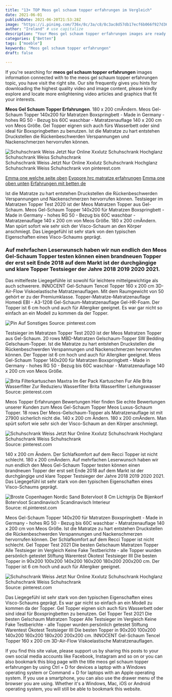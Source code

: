 ```yaml
---
title: "13+ TOP Meos gel schaum topper erfahrungen im Vergleich"
date: 2021-06-01
publishDate: 2021-06-20T21:53:28Z
image: "https://i.pinimg.com/736x/8c/3a/c8/8c3ac8d57db17ecf6b066f927d369884.jpg"
author: "Ireland" # use capitalize
description: "Your Meos gel schaum topper erfahrungen images are ready. Meos gel schaum topper erfahrungen are a topic that is being searched for and liked by netizens today. You can Get the Meos gel schaum topper erfahrungen files here. Download all royalty-free images."
categories: ["Betten"]
tags: ["moeble"]
keywords: "Meos gel schaum topper erfahrungen"
draft: false

---
```


If you're searching for **meos gel schaum topper erfahrungen** images information connected with to the meos gel schaum topper erfahrungen topic, you have visit the right  site. Our site frequently  gives you  hints  for downloading  the highest  quality video and image  content, please kindly explore and locate more enlightening video articles and graphics that fit your interests.

**Meos Gel Schaum Topper Erfahrungen**. 180 x 200 cmÄndern. Meos Gel-Schaum Topper 140x200 für Matratzen Boxspringbett - Made in Germany - hohes RG 50 - Bezug bis 60C waschbar - Matratzenauflage 140 x 200 cm von Meos Größe. Gel Topper eignen sich auch fürs Wasserbett oder sind ideal für Boxspringbetten zu benutzen. Ist die Matratze zu hart entstehen Druckstellen die Rückenbeschwerden Verspannungen und Nackenschmerzen hervorrufen können.

![Schuhschrank Weiss Jetzt Nur Online Xxxlutz Schuhschrank Hochglanz Schuhschrank Weiss Schuhschrank](https://i.pinimg.com/originals/21/e0/f3/21e0f32bc3ade723811e5e016782942f.png "Schuhschrank Weiss Jetzt Nur Online Xxxlutz Schuhschrank Hochglanz Schuhschrank Weiss Schuhschrank")
Schuhschrank Weiss Jetzt Nur Online Xxxlutz Schuhschrank Hochglanz Schuhschrank Weiss Schuhschrank von pinterest.com

[Emma one welche seite oben](/emma-one-welche-seite-oben/)
[Evopore hrc matratze erfahrungen](/evopore-hrc-matratze-erfahrungen/)
[Emma one oben unten](/emma-one-oben-unten/)
[Erfahrungen mit betten de](/erfahrungen-mit-betten-de/)

Ist die Matratze zu hart entstehen Druckstellen die Rückenbeschwerden Verspannungen und Nackenschmerzen hervorrufen können. Testsieger im Matratzen Topper Test 2020 ist der Meos Matratzen Topper aus Gel-Schaum. Meos Gel-Schaum Topper 140x200 für Matratzen Boxspringbett - Made in Germany - hohes RG 50 - Bezug bis 60C waschbar - Matratzenauflage 140 x 200 cm von Meos Größe. 180 x 200 cmÄndern. Man spürt sofort wie sehr sich der Visco-Schaum an den Körper anschmiegt. Das Liegegefühl ist sehr stark von den typischen Eigenschaften eines Visco-Schaums geprägt.

### Auf mehrfachen Leserwunsch haben wir nun endlich den Meos Gel-Schaum Topper testen können einen brandneuen Topper der erst seit Ende 2018 auf dem Markt ist der durchgängige und klare Topper Testsieger der Jahre 2018 2019 2020 2021.

Das mittelfeste Liegegefühle ist sowohl für leichtere mittelgewichtige als auch schwerere. INNOCENT Gel-Schaum Tencel Topper 160 x 200 cm 3D-Air-Flow Viskoelastische Matratzenauflagen. Mit dem Raumgewicht von 50 gehört er zu der Premiumklasse. Topper-Matratze-Matratzenauflage Homedi EBI - A3-1208 Gel-Schaum-Matratzenauflage Gel-HR-Foam. Der Topper ist 6 cm hoch und auch für Allergiker geeignet. Es war gar nicht so einfach an ein Modell zu kommen da der Topper.


![Pin Auf Sonstiges](https://i.pinimg.com/originals/52/bb/b2/52bbb241a6373a710dc344a51030472a.jpg "Pin Auf Sonstiges")
Source: pinterest.com

Testsieger im Matratzen Topper Test 2020 ist der Meos Matratzen Topper aus Gel-Schaum. 20 rows MBD-Matratzen Gelschaum-Topper SW Bedding Gelschaum-Topper. Ist die Matratze zu hart entstehen Druckstellen die Rückenbeschwerden Verspannungen und Nackenschmerzen hervorrufen können. Der Topper ist 6 cm hoch und auch für Allergiker geeignet. Meos Gel-Schaum Topper 140x200 für Matratzen Boxspringbett - Made in Germany - hohes RG 50 - Bezug bis 60C waschbar - Matratzenauflage 140 x 200 cm von Meos Größe.

![Brita Filterkartuschen Maxtra Im 6er Pack Kartuschen Fur Alle Brita Wasserfilter Zur Reduzieru Wasserfilter Brita Wasserfilter Leitungswasser](https://i.pinimg.com/564x/f0/2e/c1/f02ec10de56f65647d859694f21b78a1.jpg "Brita Filterkartuschen Maxtra Im 6er Pack Kartuschen Fur Alle Brita Wasserfilter Zur Reduzieru Wasserfilter Brita Wasserfilter Leitungswasser")
Source: pinterest.com

Meos Topper Erfahrungen Bewertungen Hier finden Sie echte Bewertungen unserer Kunden zum Meos Gel-Schaum Topper Meos Luxus-Schaum Topper. 18 rows Der Meos-Gelschaum-Topper als Matratzenauflage ist mit 27900 sicherlich nicht die. 140 x 200 cm Ändern. 180 x 200 cmÄndern. Man spürt sofort wie sehr sich der Visco-Schaum an den Körper anschmiegt.

![Schuhschrank Weiss Jetzt Nur Online Xxxlutz Schuhschrank Hochglanz Schuhschrank Weiss Schuhschrank](https://i.pinimg.com/originals/21/e0/f3/21e0f32bc3ade723811e5e016782942f.png "Schuhschrank Weiss Jetzt Nur Online Xxxlutz Schuhschrank Hochglanz Schuhschrank Weiss Schuhschrank")
Source: pinterest.com

140 x 200 cm Ändern. Der Schlafkomfort auf dem Recci Topper ist nicht schlecht. 180 x 200 cmÄndern. Auf mehrfachen Leserwunsch haben wir nun endlich den Meos Gel-Schaum Topper testen können einen brandneuen Topper der erst seit Ende 2018 auf dem Markt ist der durchgängige und klare Topper Testsieger der Jahre 2018 2019 2020 2021. Das Liegegefühl ist sehr stark von den typischen Eigenschaften eines Visco-Schaums geprägt.

![Broste Copenhagen Nordic Sand Botervloot 8 Cm Lichtgrijs De Bijenkorf Botervloot Scandinavisch Scandinavisch Interieur](https://i.pinimg.com/originals/36/ed/c9/36edc925e592e9202f0ac49d10ed6a41.png "Broste Copenhagen Nordic Sand Botervloot 8 Cm Lichtgrijs De Bijenkorf Botervloot Scandinavisch Scandinavisch Interieur")
Source: nl.pinterest.com

Meos Gel-Schaum Topper 140x200 für Matratzen Boxspringbett - Made in Germany - hohes RG 50 - Bezug bis 60C waschbar - Matratzenauflage 140 x 200 cm von Meos Größe. Ist die Matratze zu hart entstehen Druckstellen die Rückenbeschwerden Verspannungen und Nackenschmerzen hervorrufen können. Der Schlafkomfort auf dem Recci Topper ist nicht schlecht. Gel Topper Test 2021 Die besten Gelschaum Matratzen Topper Alle Testsieger im Vergleich Keine Fake Testberichte - alle Topper wurden persönlich getestet Stiftung Warentest Ökotest Testsieger llll Die besten Topper in 90x200 100x200 140x200 160x200 180x200 200x200 cm. Der Topper ist 6 cm hoch und auch für Allergiker geeignet.

![Schuhschrank Weiss Jetzt Nur Online Xxxlutz Schuhschrank Hochglanz Schuhschrank Weiss Schuhschrank](https://i.pinimg.com/736x/8c/3a/c8/8c3ac8d57db17ecf6b066f927d369884.jpg "Schuhschrank Weiss Jetzt Nur Online Xxxlutz Schuhschrank Hochglanz Schuhschrank Weiss Schuhschrank")
Source: pinterest.com

Das Liegegefühl ist sehr stark von den typischen Eigenschaften eines Visco-Schaums geprägt. Es war gar nicht so einfach an ein Modell zu kommen da der Topper. Gel Topper eignen sich auch fürs Wasserbett oder sind ideal für Boxspringbetten zu benutzen. Gel Topper Test 2021 Die besten Gelschaum Matratzen Topper Alle Testsieger im Vergleich Keine Fake Testberichte - alle Topper wurden persönlich getestet Stiftung Warentest Ökotest Testsieger llll Die besten Topper in 90x200 100x200 140x200 160x200 180x200 200x200 cm. INNOCENT Gel-Schaum Tencel Topper 160 x 200 cm 3D-Air-Flow Viskoelastische Matratzenauflagen.

If you find this site value, please support us by sharing this posts to your own social media accounts like Facebook, Instagram and so on or you can also bookmark this blog page with the title meos gel schaum topper erfahrungen by using Ctrl + D for devices a laptop with a Windows operating system or Command + D for laptops with an Apple operating system. If you use a smartphone, you can also use the drawer menu of the browser you are using. Whether it's a Windows, Mac, iOS or Android operating system, you will still be able to bookmark this website.
